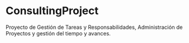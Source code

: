 # ConsultingProject

Proyecto de Gestión de Tareas y Responsabilidades, Administración de Proyectos y gestión del tiempo y avances.
